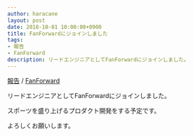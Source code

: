 ```yaml
---
author: haracane
layout: post
date: 2018-10-01 10:00:00+0900
title: FanForwardにジョインしました
tags:
- 報告
- FanForward
description: リードエンジニアとしてFanForwardにジョインしました。
---
```

<!-- tag_links -->
[報告](/tags/information/) / [FanForward](/tags/fanforward/)

<!-- content -->
リードエンジニアとしてFanForwardにジョインしました。

スポーツを盛り上げるプロダクト開発をする予定です。

よろしくお願いします。
